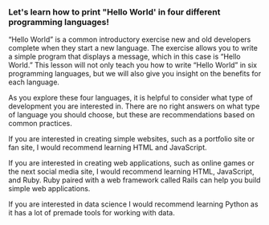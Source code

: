 ### Let's learn how to print "Hello World' in four different programming languages!

“Hello World” is a common introductory exercise new and old developers complete when they start a new language. The exercise allows you to write a simple program that displays a message, which in this case is “Hello World.” This lesson will not only teach you how to write “Hello World” in six programming languages, but we will also give you insight on the benefits for each language.

As you explore these four languages, it is helpful to consider what type of development you are interested in. There are no right answers on what type of language you should choose, but these are recommendations based on common practices.

If you are interested in creating simple websites, such as a portfolio site or fan site, I would recommend learning HTML and JavaScript.

If you are interested in creating web applications, such as online games or the next social media site, I would recommend learning HTML, JavaScript, and Ruby. Ruby paired with a web framework called Rails can help you build simple web applications.

If you are interested in data science I would recommend learning Python as it has a lot of premade tools for working with data.

